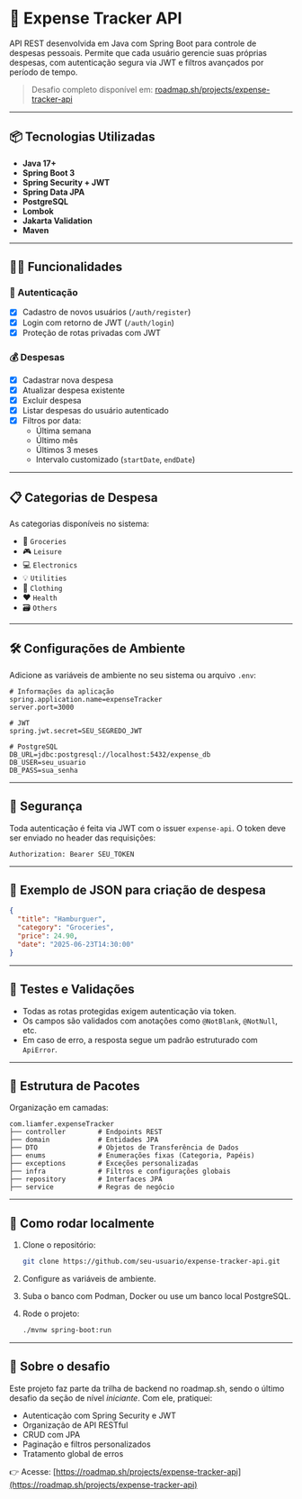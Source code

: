 # 💸 Expense Tracker API

API REST desenvolvida em Java com Spring Boot para controle de despesas pessoais. Permite que cada usuário gerencie suas próprias despesas, com autenticação segura via JWT e filtros avançados por período de tempo.

> Desafio completo disponível em: [roadmap.sh/projects/expense-tracker-api](https://roadmap.sh/projects/expense-tracker-api)

---

## 📦 Tecnologias Utilizadas

- **Java 17+**
- **Spring Boot 3**
- **Spring Security + JWT**
- **Spring Data JPA**
- **PostgreSQL**
- **Lombok**
- **Jakarta Validation**
- **Maven**

---

## 🧑‍💻 Funcionalidades

### 👤 Autenticação
- [x] Cadastro de novos usuários (`/auth/register`)
- [x] Login com retorno de JWT (`/auth/login`)
- [x] Proteção de rotas privadas com JWT

### 💰 Despesas
- [x] Cadastrar nova despesa
- [x] Atualizar despesa existente
- [x] Excluir despesa
- [x] Listar despesas do usuário autenticado
- [x] Filtros por data:
  - Última semana
  - Último mês
  - Últimos 3 meses
  - Intervalo customizado (`startDate`, `endDate`)

---

## 📋 Categorias de Despesa

As categorias disponíveis no sistema:

- 🛒 `Groceries`
- 🎮 `Leisure`
- 💻 `Electronics`
- 💡 `Utilities`
- 👕 `Clothing`
- ❤️ `Health`
- 🗃️ `Others`

---

## 🛠️ Configurações de Ambiente

Adicione as variáveis de ambiente no seu sistema ou arquivo `.env`:

```env
# Informações da aplicação
spring.application.name=expenseTracker
server.port=3000

# JWT
spring.jwt.secret=SEU_SEGREDO_JWT

# PostgreSQL
DB_URL=jdbc:postgresql://localhost:5432/expense_db
DB_USER=seu_usuario
DB_PASS=sua_senha
```

---

## 🔐 Segurança

Toda autenticação é feita via JWT com o issuer `expense-api`. O token deve ser enviado no header das requisições:

```
Authorization: Bearer SEU_TOKEN
```

---

## 📄 Exemplo de JSON para criação de despesa

```json
{
  "title": "Hamburguer",
  "category": "Groceries",
  "price": 24.90,
  "date": "2025-06-23T14:30:00"
}
```

---

## 🧪 Testes e Validações

* Todas as rotas protegidas exigem autenticação via token.
* Os campos são validados com anotações como `@NotBlank`, `@NotNull`, etc.
* Em caso de erro, a resposta segue um padrão estruturado com `ApiError`.

---

## 📁 Estrutura de Pacotes

Organização em camadas:

```
com.liamfer.expenseTracker
├── controller        # Endpoints REST
├── domain            # Entidades JPA
├── DTO               # Objetos de Transferência de Dados
├── enums             # Enumerações fixas (Categoria, Papéis)
├── exceptions        # Exceções personalizadas
├── infra             # Filtros e configurações globais
├── repository        # Interfaces JPA
├── service           # Regras de negócio
```

---

## 🚀 Como rodar localmente

1. Clone o repositório:

   ```bash
   git clone https://github.com/seu-usuario/expense-tracker-api.git
   ```

2. Configure as variáveis de ambiente.

3. Suba o banco com Podman, Docker ou use um banco local PostgreSQL.

4. Rode o projeto:

   ```bash
   ./mvnw spring-boot:run
   ```

---

## 🧠 Sobre o desafio

Este projeto faz parte da trilha de backend no roadmap.sh, sendo o último desafio da seção de nível *iniciante*. Com ele, pratiquei:

* Autenticação com Spring Security e JWT
* Organização de API RESTful
* CRUD com JPA
* Paginação e filtros personalizados
* Tratamento global de erros

👉 Acesse: [https://roadmap.sh/projects/expense-tracker-api](https://roadmap.sh/projects/expense-tracker-api)
